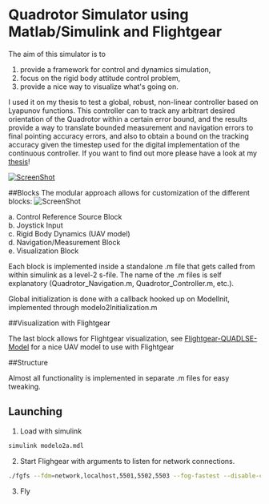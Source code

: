 # Quadrotor Simulator using Matlab/Simulink and Flightgear

The aim of this simulator is to  
1. provide a framework for control and dynamics simulation,   
2. focus on the rigid body attitude control problem,  
3. provide a nice way to visualize what's going on.  

I used it on my thesis to test a global, robust, non-linear controller based on Lyapunov functions. This controller can to track any arbitrart desired orientation of the Quadrotor within a certain error bound, and the results provide a way to translate bounded measurement and navigation errors to final pointing accuracy errors, and also to obtain a bound on the tracking accuracy given the timestep used for the digital implementation of the continuous controller. If you want to find out more please have a look at my [thesis](http://psic.fi.uba.ar/Publicaciones/Tesis/Rosito/Rosito.pdf)!

[![ScreenShot](https://github.com/clausqr/qrsim2/raw/master/clipWUM7wxO1uRY.png)](https://www.youtube.com/watch?v=WUM7wxO1uRY)

##Blocks
The modular approach allows for customization of the different blocks:
![ScreenShot](https://github.com/clausqr/qrsim2/raw/master/qrsim2-block-diagram.png)

a. Control Reference Source Block  
b. Joystick Input  
c. Rigid Body Dynamics (UAV model)  
d. Navigation/Measurement Block  
e. Visualization Block  

Each block is implemented inside a standalone .m file that gets called from within simulink as a level-2 s-file. The name of the .m files is self explanatory (Quadrotor_Navigation.m, Quadrotor_Controller.m, etc.).  

Global initialization is done with a callback hooked up on ModelInit, implemented through modelo2Initialization.m

##Visualization with Flightgear

The last block allows for Flightgear visualization, see [Flightgear-QUADLSE-Model](https://github.com/clausqr/Flightgear-QUADLSE-Model) for a nice UAV model to use with Flightgear

##Structure

Almost all functionality is implemented in separate .m files for easy tweaking.

## Launching

1. Load with simulink  
```bash
simulink modelo2a.mdl  
```  
2. Start Flighgear with arguments to listen for network connections.  
```bash
./fgfs --fdm=network,localhost,5501,5502,5503 --fog-fastest --disable-clouds --in-air --enable-freeze --aircraft=QUADLSE  
```  
3. Fly  

